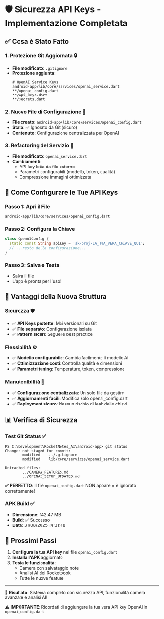 # 🛡️ Sicurezza API Keys - Implementazione Completata

## ✅ Cosa è Stato Fatto

### 1. **Protezione Git Aggiornata** 🔒
- **File modificato**: `.gitignore`
- **Protezione aggiunta**:
  ```gitignore
  # OpenAI Service Keys
  android-app/lib/core/services/openai_service.dart
  **/openai_config.dart
  **/api_keys.dart
  **/secrets.dart
  ```

### 2. **Nuovo File di Configurazione** 📁
- **File creato**: `android-app/lib/core/services/openai_config.dart`
- **Stato**: ✅ Ignorato da Git (sicuro)
- **Contenuto**: Configurazione centralizzata per OpenAI

### 3. **Refactoring del Servizio** 🔧
- **File modificato**: `openai_service.dart`
- **Cambiamenti**:
  - API key letta da file esterno
  - Parametri configurabili (modello, token, qualità)
  - Compressione immagini ottimizzata

## 🔑 Come Configurare le Tue API Keys

### Passo 1: Apri il File
```
android-app/lib/core/services/openai_config.dart
```

### Passo 2: Configura la Chiave
```dart
class OpenAIConfig {
  static const String apiKey = 'sk-proj-LA_TUA_VERA_CHIAVE_QUI';
  // ...resto della configurazione...
}
```

### Passo 3: Salva e Testa
- Salva il file
- L'app è pronta per l'uso!

## 🎯 Vantaggi della Nuova Struttura

### Sicurezza 🛡️
- ✅ **API Keys protette**: Mai versionati su Git
- ✅ **File separato**: Configurazione isolata
- ✅ **Pattern sicuri**: Segue le best practice

### Flessibilità ⚙️
- ✅ **Modello configurabile**: Cambia facilmente il modello AI
- ✅ **Ottimizzazione costi**: Controlla qualità e dimensioni
- ✅ **Parametri tuning**: Temperature, token, compressione

### Manutenibilità 🔧
- ✅ **Configurazione centralizzata**: Un solo file da gestire
- ✅ **Aggiornamenti facili**: Modifica solo openai_config.dart
- ✅ **Deployment sicuro**: Nessun rischio di leak delle chiavi

## 📊 Verifica di Sicurezza

### Test Git Status ✅
```
PS C:\Development\RocketNotes_AI\android-app> git status
Changes not staged for commit:
        modified:   ../.gitignore
        modified:   lib/core/services/openai_service.dart

Untracked files:
        ../CAMERA_FEATURES.md
        ../OPENAI_SETUP_UPDATED.md
```

**✅ PERFETTO**: Il file `openai_config.dart` NON appare = è ignorato correttamente!

### APK Build ✅
- **Dimensione**: 142.47 MB
- **Build**: ✅ Successo
- **Data**: 31/08/2025 14:31:48

## 🚀 Prossimi Passi

1. **Configura la tua API key** nel file `openai_config.dart`
2. **Installa l'APK** aggiornato
3. **Testa le funzionalità**:
   - Camera con salvataggio note
   - Analisi AI dei Rocketbook
   - Tutte le nuove feature

---

**🎉 Risultato**: Sistema completo con sicurezza API, funzionalità camera avanzate e analisi AI!

**⚠️ IMPORTANTE**: Ricordati di aggiungere la tua vera API key OpenAI in `openai_config.dart`
